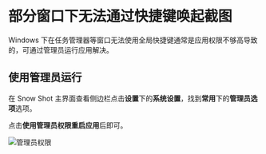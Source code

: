 # 部分窗口下无法通过快捷键唤起截图

Windows 下在任务管理器等窗口无法使用全局快捷键通常是应用权限不够高导致的，可通过管理员运行应用解决。

## 使用管理员运行

在 Snow Shot 主界面查看侧边栏点击**设置**下的**系统设置**，找到**常用**下的**管理员选项**选项。

点击**使用管理员权限重启应用**后即可。

![管理员权限](/docs-imgs/faq/SnowShot_2025-10-28_05-22-21.webp)
